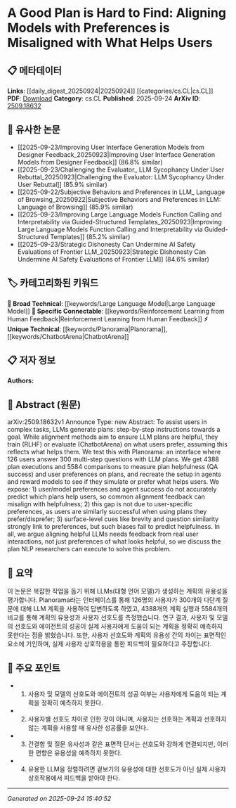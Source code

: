 <!-- KEYWORD_LINKING_METADATA:
{
  "processed_timestamp": "2025-09-24T15:40:52.638518",
  "vocabulary_version": "1.0",
  "selected_keywords": [
    "Large Language Model",
    "Planorama",
    "Reinforcement Learning from Human Feedback",
    "ChatbotArena"
  ],
  "rejected_keywords": [],
  "similarity_scores": {
    "Large Language Model": 0.85,
    "Planorama": 0.7,
    "Reinforcement Learning from Human Feedback": 0.8,
    "ChatbotArena": 0.68
  },
  "extraction_method": "AI_prompt_based",
  "budget_applied": true,
  "candidates_json": {
    "candidates": [
      {
        "surface": "Large Language Models",
        "canonical": "Large Language Model",
        "aliases": [
          "LLM",
          "Language Models"
        ],
        "category": "broad_technical",
        "rationale": "Central to the study as it discusses alignment and helpfulness of LLM-generated plans.",
        "novelty_score": 0.45,
        "connectivity_score": 0.9,
        "specificity_score": 0.65,
        "link_intent_score": 0.85
      },
      {
        "surface": "Planorama",
        "canonical": "Planorama",
        "aliases": [],
        "category": "unique_technical",
        "rationale": "A unique interface used in the study to evaluate plan helpfulness and user preferences.",
        "novelty_score": 0.75,
        "connectivity_score": 0.6,
        "specificity_score": 0.8,
        "link_intent_score": 0.7
      },
      {
        "surface": "Reinforcement Learning from Human Feedback",
        "canonical": "Reinforcement Learning from Human Feedback",
        "aliases": [
          "RLHF"
        ],
        "category": "specific_connectable",
        "rationale": "A key method discussed for aligning LLM plans with user preferences.",
        "novelty_score": 0.55,
        "connectivity_score": 0.78,
        "specificity_score": 0.72,
        "link_intent_score": 0.8
      },
      {
        "surface": "ChatbotArena",
        "canonical": "ChatbotArena",
        "aliases": [],
        "category": "unique_technical",
        "rationale": "A specific evaluation platform mentioned in the context of user preference testing.",
        "novelty_score": 0.7,
        "connectivity_score": 0.65,
        "specificity_score": 0.75,
        "link_intent_score": 0.68
      }
    ],
    "ban_list_suggestions": [
      "plan",
      "user preferences",
      "helpfulness"
    ]
  },
  "decisions": [
    {
      "candidate_surface": "Large Language Models",
      "resolved_canonical": "Large Language Model",
      "decision": "linked",
      "scores": {
        "novelty": 0.45,
        "connectivity": 0.9,
        "specificity": 0.65,
        "link_intent": 0.85
      }
    },
    {
      "candidate_surface": "Planorama",
      "resolved_canonical": "Planorama",
      "decision": "linked",
      "scores": {
        "novelty": 0.75,
        "connectivity": 0.6,
        "specificity": 0.8,
        "link_intent": 0.7
      }
    },
    {
      "candidate_surface": "Reinforcement Learning from Human Feedback",
      "resolved_canonical": "Reinforcement Learning from Human Feedback",
      "decision": "linked",
      "scores": {
        "novelty": 0.55,
        "connectivity": 0.78,
        "specificity": 0.72,
        "link_intent": 0.8
      }
    },
    {
      "candidate_surface": "ChatbotArena",
      "resolved_canonical": "ChatbotArena",
      "decision": "linked",
      "scores": {
        "novelty": 0.7,
        "connectivity": 0.65,
        "specificity": 0.75,
        "link_intent": 0.68
      }
    }
  ]
}
-->

# A Good Plan is Hard to Find: Aligning Models with Preferences is Misaligned with What Helps Users

## 📋 메타데이터

**Links**: [[daily_digest_20250924|20250924]] [[categories/cs.CL|cs.CL]]
**PDF**: [Download](https://arxiv.org/pdf/2509.18632.pdf)
**Category**: cs.CL
**Published**: 2025-09-24
**ArXiv ID**: [2509.18632](https://arxiv.org/abs/2509.18632)

## 🔗 유사한 논문
- [[2025-09-23/Improving User Interface Generation Models from Designer Feedback_20250923|Improving User Interface Generation Models from Designer Feedback]] (86.8% similar)
- [[2025-09-23/Challenging the Evaluator_ LLM Sycophancy Under User Rebuttal_20250923|Challenging the Evaluator: LLM Sycophancy Under User Rebuttal]] (85.9% similar)
- [[2025-09-22/Subjective Behaviors and Preferences in LLM_ Language of Browsing_20250922|Subjective Behaviors and Preferences in LLM: Language of Browsing]] (85.9% similar)
- [[2025-09-23/Improving Large Language Models Function Calling and Interpretability via Guided-Structured Templates_20250923|Improving Large Language Models Function Calling and Interpretability via Guided-Structured Templates]] (85.2% similar)
- [[2025-09-23/Strategic Dishonesty Can Undermine AI Safety Evaluations of Frontier LLM_20250923|Strategic Dishonesty Can Undermine AI Safety Evaluations of Frontier LLM]] (84.6% similar)

## 🏷️ 카테고리화된 키워드
**🧠 Broad Technical**: [[keywords/Large Language Model|Large Language Model]]
**🔗 Specific Connectable**: [[keywords/Reinforcement Learning from Human Feedback|Reinforcement Learning from Human Feedback]]
**⚡ Unique Technical**: [[keywords/Planorama|Planorama]], [[keywords/ChatbotArena|ChatbotArena]]

## 📋 저자 정보

**Authors:** 

## 📄 Abstract (원문)

arXiv:2509.18632v1 Announce Type: new 
Abstract: To assist users in complex tasks, LLMs generate plans: step-by-step instructions towards a goal. While alignment methods aim to ensure LLM plans are helpful, they train (RLHF) or evaluate (ChatbotArena) on what users prefer, assuming this reflects what helps them. We test this with Planorama: an interface where 126 users answer 300 multi-step questions with LLM plans. We get 4388 plan executions and 5584 comparisons to measure plan helpfulness (QA success) and user preferences on plans, and recreate the setup in agents and reward models to see if they simulate or prefer what helps users. We expose: 1) user/model preferences and agent success do not accurately predict which plans help users, so common alignment feedback can misalign with helpfulness; 2) this gap is not due to user-specific preferences, as users are similarly successful when using plans they prefer/disprefer; 3) surface-level cues like brevity and question similarity strongly link to preferences, but such biases fail to predict helpfulness. In all, we argue aligning helpful LLMs needs feedback from real user interactions, not just preferences of what looks helpful, so we discuss the plan NLP researchers can execute to solve this problem.

## 📝 요약

이 논문은 복잡한 작업을 돕기 위해 LLMs(대형 언어 모델)가 생성하는 계획의 유용성을 평가합니다. Planorama라는 인터페이스를 통해 126명의 사용자가 300개의 다단계 질문에 대해 LLM 계획을 사용하여 답변하도록 하였고, 4388개의 계획 실행과 5584개의 비교를 통해 계획의 유용성과 사용자 선호도를 측정했습니다. 연구 결과, 사용자 및 모델의 선호도와 에이전트의 성공이 실제 사용자에게 도움이 되는 계획을 정확히 예측하지 못한다는 점을 밝혔습니다. 또한, 사용자 선호도와 계획의 유용성 간의 차이는 표면적인 요소에 기인하며, 실제 사용자 상호작용을 통한 피드백이 필요하다고 주장합니다.

## 🎯 주요 포인트

- 1. 사용자 및 모델의 선호도와 에이전트의 성공 여부는 사용자에게 도움이 되는 계획을 정확히 예측하지 못한다.
- 2. 사용자별 선호도 차이로 인한 것이 아니며, 사용자는 선호하는 계획과 선호하지 않는 계획을 사용할 때 유사한 성공률을 보인다.
- 3. 간결함 및 질문 유사성과 같은 표면적 단서는 선호도와 강하게 연결되지만, 이러한 편향은 유용성을 예측하지 못한다.
- 4. 유용한 LLM을 정렬하려면 겉보기의 유용성에 대한 선호도가 아닌 실제 사용자 상호작용에서 피드백을 받아야 한다.


---

*Generated on 2025-09-24 15:40:52*